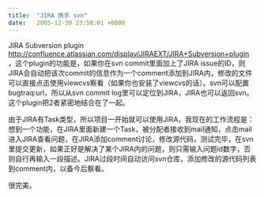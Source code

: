```yaml
---
title:  "JIRA 携手 svn"
date:   2005-12-30 23:58:01 +0800
---
```


JIRA Subversion plugin http://confluence.atlassian.com/display/JIRAEXT/JIRA+Subversion+plugin ，这个plugin的功能是，如果你在svn commit里面加上了JIRA issue的ID，则JIRA会自动把该次commit的信息作为一个comment添加到JIRA内，修改的文件可以直接点击使用viewcvs察看（如果你也安装了viewcvs的话）。svn可以配置bugtraq:url，所以从svn commit log里可以定位到JIRA，JIRA也可以返回svn。这个plugin把2者紧密地结合在了一起。  

由于JIRA有Task类型，所以项目一开始就可以使用JIRA，我现在的工作流程是：想到一个功能，在JIRA里面新建一个Task，被分配者接收到mail通知，点击mail进入JIRA查看问题，在JIRA添加comment讨论，修改源代码，测试完毕，在svn里提交更新，如果正好是解决了某个JIRA内的问题，则只需输入问题id数字，否则自行再输入一段描述。JIRA过段时间自动访问svn仓库，添加修改的源代码列表到comment内，以备今后察看。  

很完美。  

